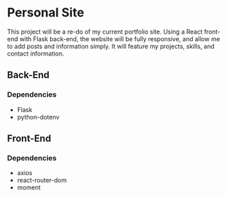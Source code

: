 # Personal Site
This project will be a re-do of my current portfolio site. Using a React front-end with Flask back-end, the website will be fully responsive, and allow me to add posts and information simply. It will feature my projects, skills, and contact information.

## Back-End
### Dependencies
- Flask
- python-dotenv

## Front-End
### Dependencies
- axios
- react-router-dom
- moment